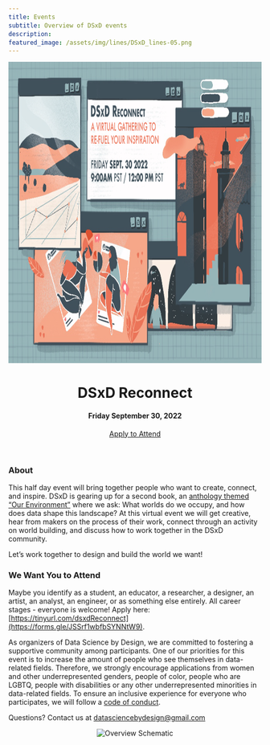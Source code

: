 ```yaml
---
title: Events
subtitle: Overview of DSxD events
description: 
featured_image: /assets/img/lines/DSxD_lines-05.png
---
```


<p align="center">
<img src="../assets/img/Reconnect-Banner.png" alt="Photograph of an open book with two full page art works in a garden with red and purple flowers" height="600">
</p>



<center><H1> DSxD Reconnect</H1></center>
<center><H4> Friday September 30, 2022 </H4></center>

<p align="center">
    <a href="https://forms.gle/JSSrf1wbfbSYNNtW9" class="btn btn-primary">
      Apply to Attend
    </a>
</p>
<br>


### About

This half day event will bring together people who want to create, connect, and inspire. DSxD is gearing up for a second book, an [anthology themed “Our Environment”](https://datasciencebydesign.org/book-2) where we ask: What worlds do we occupy, and how does data shape this landscape? At this virtual event we will get creative, hear from makers on the process of their work, connect through an activity on world building, and discuss how to work together in the DSxD community.  

Let’s work together to design and build the world we want!

### We Want You to Attend

Maybe you identify as a student, an educator, a researcher, a designer, an artist, an analyst, an engineer, or as something else entirely. All career stages - everyone is welcome! Apply here: [https://tinyurl.com/dsxdReconnect](https://forms.gle/JSSrf1wbfbSYNNtW9). 

As organizers of Data Science by Design, we are committed to fostering a supportive community among participants. One of our priorities for this event is to increase the amount of people who see themselves in data-related fields. Therefore, we strongly encourage applications from women and other underrepresented genders, people of color, people who are LGBTQ, people with disabilities or any other underrepresented minorities in data-related fields. To ensure an inclusive experience for everyone who participates, we will follow a [code of conduct](http://datasciencebydesign.org/coc).



Questions? Contact us at datasciencebydesign@gmail.com

<center><img src="../assets/img/lines/DSxD_lines-04.png" alt="Overview Schematic" height="50"></center>








